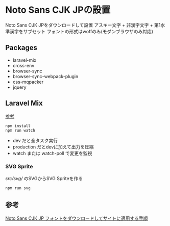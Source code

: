 # Noto Sans CJK JPの設置

Noto Sans CJK JPをダウンロードして設置
アスキー文字 + 非漢字文字 + 第1水準漢字をサブセット
フォントの形式はwoffのみ(モダンブラウザのみ対応)

## Packages

+ laravel-mix
+ cross-env
+ browser-sync
+ browser-sync-webpack-plugin
+ css-mqpacker
+ jquery

## Laravel Mix

[参考](https://readouble.com/laravel/5.6/ja/mix.html "公式ドキュメント")

```
npm install
npm run watch
```
  * dev だと全タスク実行
  * production だとdevに加えて出力を圧縮
  * watch または watch-poll で変更を監視

### SVG Sprite

*src/svg/* のSVGからSVG Spriteを作る

```
npm run svg
```

## 参考

[Noto Sans CJK JP フォントをダウンロードしてサイトに適用する手順](https://qiita.com/nowri/items/1c69b9b25f2958bd9f97)
